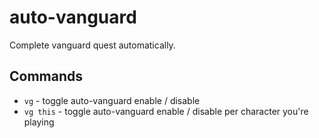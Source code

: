 auto-vanguard
===
Complete vanguard quest automatically.

## Commands
- `vg` - toggle auto-vanguard enable / disable
- `vg this` - toggle auto-vanguard enable / disable per character you're playing